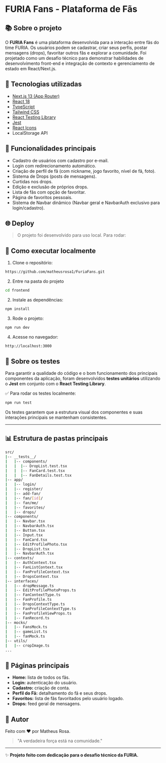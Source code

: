 
# FURIA Fans - Plataforma de Fãs

## 📚 Sobre o projeto

O **FURIA Fans** é uma plataforma desenvolvida para a interação entre fãs do time FURIA. Os usuários podem se cadastrar, criar seus perfis, postar mensagens (drops), favoritar outros fãs e explorar a comunidade. Foi projetado como um desafio técnico para demonstrar habilidades de desenvolvimento front-end e integração de contexto e gerenciamento de estado em React/Next.js.



## 🧰 Tecnologias utilizadas

- [Next.js 13 (App Router)](https://nextjs.org/)
- [React 18](https://react.dev/)
- [TypeScript](https://www.typescriptlang.org/)
- [Tailwind CSS](https://tailwindcss.com/)
- [React Testing Library](https://testing-library.com/docs/react-testing-library/intro/)
- [Jest](https://jestjs.io/)
- [React Icons](https://react-icons.github.io/react-icons/)
- LocalStorage API

## 💪 Funcionalidades principais

- Cadastro de usuários com cadastro por e-mail.
- Login com redirecionamento automático.
- Criação de perfil de fã (com nickname, jogo favorito, nível de fã, foto).
- Sistema de Drops (posts de mensagens).
- Curtidas nos drops.
- Edição e exclusão de próprios drops.
- Lista de fãs com opção de favoritar.
- Página de favoritos pessoais.
- Sistema de Navbar dinâmico (Navbar geral e NavbarAuth exclusivo para login/cadastro).

## 🌐 Deploy

> O projeto foi desenvolvido para uso local. Para rodar:

## 🔧 Como executar localmente

1. Clone o repositório:
```bash
https://github.com/matheusrosa1/FuriaFans.git
```

2. Entre na pasta do projeto
```bash
cd frontend
```

2. Instale as dependências:
```bash
npm install
```

3. Rode o projeto:
```bash
npm run dev
```

4. Acesse no navegador:
```bash
http://localhost:3000
```

## 🧪 Sobre os testes

Para garantir a qualidade do código e o bom funcionamento dos principais componentes da aplicação, foram desenvolvidos **testes unitários** utilizando o **Jest** em conjunto com o **React Testing Library**.

✅ Para rodar os testes localmente:

```bash
npm run test
```

Os testes garantem que a estrutura visual dos componentes e suas interações principais se mantenham consistentes.

---

## 📊 Estrutura de pastas principais

```bash
src/
|-- __tests__/
|   |-- components/
|   |  |-- DropList.test.tsx
|   |  |-- FanCard.test.tsx
|   |  |-- FanDetails.test.tsx
|-- app/
|   |-- login/
|   |-- register/
|   |-- add-fan/
|   |-- fan/[id]/
|   |-- fan/me/
|   |-- favorites/
|   |-- drops/
|-- components/
|   |-- Navbar.tsx
|   |-- NavbarAuth.tsx
|   |-- Button.tsx
|   |-- Input.tsx
|   |-- FanCard.tsx
|   |-- EditProfilePhoto.tsx
|   |-- DropList.tsx
|   |-- NavbarAuth.tsx
|-- contexts/
|   |-- AuthContext.tsx
|   |-- FanListContext.tsx
|   |-- FanProfileContext.tsx
|   |-- DropsContext.tsx
|-- interfaces/
|   |-- dropMessage.ts
|   |-- EditProfilePhotoProps.ts
|   |-- FanContextType.ts
|   |-- FanProfile.ts
|   |-- DropsContextType.ts
|   |-- FanProfileContextType.ts
|   |-- FanProfileViewProps.ts
|   |-- FanRecord.ts
|-- mocks/
|   |-- FansMock.ts
|   |-- gameList.ts
|   |-- fanMock.ts
|-- utils/
|   |-- cropImage.ts
...
```

## 📖 Páginas principais

- **Home:** lista de todos os fãs.
- **Login:** autenticação do usuário.
- **Cadastro:** criação de conta.
- **Perfil do Fã:** detalhamento do fã e seus drops.
- **Favoritos:** lista de fãs favoritados pelo usuário logado.
- **Drops:** feed geral de mensagens.


## 👥 Autor

Feito com ❤️ por Matheus Rosa.

> "A verdadeira força está na comunidade."

---

✨ **Projeto feito com dedicação para o desafio técnico da FURIA.**
